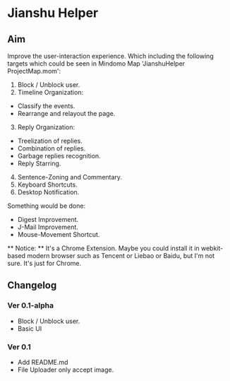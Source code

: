 # Jianshu Helper

## Aim

Improve the user-interaction experience.
Which including the following targets which could be seen in Mindomo Map 'JianshuHelper ProjectMap.mom':

1. Block / Unblock user.
2. Timeline Organization:
 - Classify the events.
 - Rearrange and relayout the page.
3. Reply Organization:
 - Treelization of replies.
 - Combination of replies.
 - Garbage replies recognition.
 - Reply Starring.
4. Sentence-Zoning and Commentary.
5. Keyboard Shortcuts.
6. Desktop Notification.

Something would be done:
* Digest Improvement.
* J-Mail Improvement.
* Mouse-Movement Shortcut.

** Notice: **
It's a Chrome Extension.
Maybe you could install it in webkit-based modern browser such as Tencent or Liebao or Baidu, but I'm not sure.
It's just for Chrome.

## Changelog

### Ver 0.1-alpha
- Block / Unblock user.
- Basic UI

### Ver 0.1
- Add README.md
- File Uploader only accept image.
